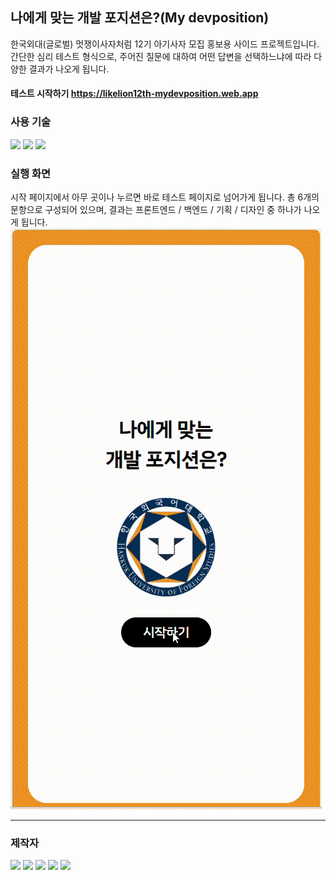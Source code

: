 ## 나에게 맞는 개발 포지션은?(My devposition)
한국외대(글로벌) 멋쟁이사자처럼 12기 아기사자 모집 홍보용 사이드 프로젝트입니다.
간단한 심리 테스트 형식으로, 주어진 질문에 대하여 어떤 답변을 선택하느냐에 따라 다양한 결과가 나오게 됩니다.

#### 테스트 시작하기 https://likelion12th-mydevposition.web.app


### 사용 기술
<img src="https://shields.io/badge/TypeScript-3178C6?logo=TypeScript&logoColor=FFF&style=flat-square"/> <img src="https://shields.io/badge/react-61DBFB?logo=react&style=flat-square&logoColor=white"/> <img src="https://img.shields.io/badge/Firebase-FFCA28?style=flat-square&logo=firebase&logoColor=white"/>


### 실행 화면
시작 페이지에서 아무 곳이나 누르면 바로 테스트 페이지로 넘어가게 됩니다.
총 6개의 문항으로 구성되어 있으며, 결과는 프론트엔드 / 백엔드 / 기획 / 디자인 중 하나가 나오게 됩니다.
![image](https://github.com/Likelion12th-sideproject/MyDevposition-front/blob/Readme/mydevposition/Readme-GIF-file/mydevposition-test-video.gif)


---
### 제작자
<a href="https://github.com/Kangsoyeong"><img src="https://img.shields.io/badge/강소영-black?style=social-square&logo=github&logoColor=white"/></a>
<a href="https://github.com/naye0n0"><img src="https://img.shields.io/badge/김나연-black?style=social-square&logo=github&logoColor=white"/></a>
<a href="https://github.com/daeunleeeee"><img src="https://img.shields.io/badge/이다은-black?style=social-square&logo=github&logoColor=white"/></a>
<a href="https://github.com/orgs/yerimi00"><img src="https://img.shields.io/badge/이예림-black?style=social-square&logo=github&logoColor=white"/></a>
<a href="https://github.com/orgs/jjweidon"><img src="https://img.shields.io/badge/정재웅-black?style=social-square&logo=github&logoColor=white"/></a>

